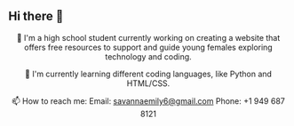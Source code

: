 ## Hi there 👋
<header>🔭 I'm a high school student currently working on creating a website that offers free resources to support and guide young females exploring technology and coding.

  🌱 I'm currently learning different coding languages, like Python and HTML/CSS.
  
📫 How to reach me: 
Email: savannaemily6@gmail.com
Phone: +1 949 687 8121
  
</header>
<!--
**savannaemily6/savannaemily6** is a ✨ _special_ ✨ repository because its `README.md` (this file) appears on your GitHub profile.

Here are some ideas to get you started:

- 🔭 I’m currently working on ...
- 🌱 I’m currently learning ...
- 👯 I’m looking to collaborate on ...
- 🤔 I’m looking for help with ...
- 💬 Ask me about ...
- 📫 How to reach me: ...
- 😄 Pronouns: ...
- ⚡ Fun fact: ...
-->
